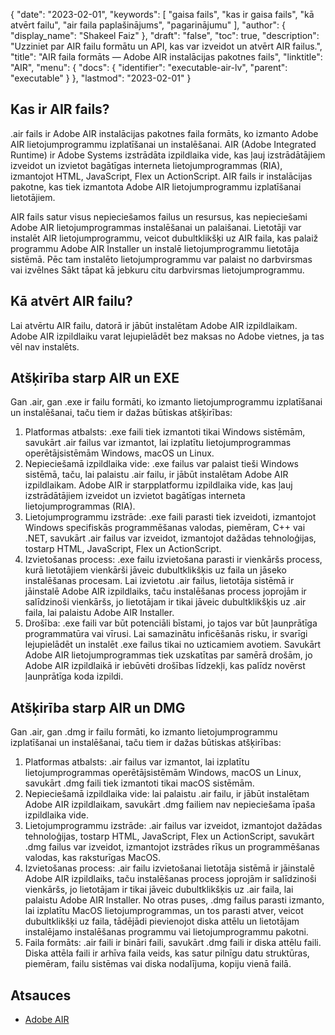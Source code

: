 {
  "date": "2023-02-01",
  "keywords": [
"gaisa fails",
"kas ir gaisa fails",
"kā atvērt failu",
"air faila paplašinājums",
"pagarinājumu"
],
  "author": {
    "display_name": "Shakeel Faiz"
},
  "draft": "false",
  "toc": true,
  "description": "Uzziniet par AIR failu formātu un API, kas var izveidot un atvērt AIR failus.",
  "title": "AIR faila formāts — Adobe AIR instalācijas pakotnes fails",
  "linktitle": "AIR",
  "menu": {
    "docs": {
      "identifier": "executable-air-lv",
      "parent": "executable"
}
},
  "lastmod": "2023-02-01"
}

## Kas ir AIR fails?

.air fails ir Adobe AIR instalācijas pakotnes faila formāts, ko izmanto Adobe AIR lietojumprogrammu izplatīšanai un instalēšanai. AIR (Adobe Integrated Runtime) ir Adobe Systems izstrādāta izpildlaika vide, kas ļauj izstrādātājiem izveidot un izvietot bagātīgas interneta lietojumprogrammas (RIA), izmantojot HTML, JavaScript, Flex un ActionScript. AIR fails ir instalācijas pakotne, kas tiek izmantota Adobe AIR lietojumprogrammu izplatīšanai lietotājiem.

AIR fails satur visus nepieciešamos failus un resursus, kas nepieciešami Adobe AIR lietojumprogrammas instalēšanai un palaišanai. Lietotāji var instalēt AIR lietojumprogrammu, veicot dubultklikšķi uz AIR faila, kas palaiž programmu Adobe AIR Installer un instalē lietojumprogrammu lietotāja sistēmā. Pēc tam instalēto lietojumprogrammu var palaist no darbvirsmas vai izvēlnes Sākt tāpat kā jebkuru citu darbvirsmas lietojumprogrammu.

## Kā atvērt AIR failu?

Lai atvērtu AIR failu, datorā ir jābūt instalētam Adobe AIR izpildlaikam. Adobe AIR izpildlaiku varat lejupielādēt bez maksas no Adobe vietnes, ja tas vēl nav instalēts.

## Atšķirība starp AIR un EXE

Gan .air, gan .exe ir failu formāti, ko izmanto lietojumprogrammu izplatīšanai un instalēšanai, taču tiem ir dažas būtiskas atšķirības:

1. Platformas atbalsts: .exe faili tiek izmantoti tikai Windows sistēmām, savukārt .air failus var izmantot, lai izplatītu lietojumprogrammas operētājsistēmām Windows, macOS un Linux.
2. Nepieciešamā izpildlaika vide: .exe failus var palaist tieši Windows sistēmā, taču, lai palaistu .air failu, ir jābūt instalētam Adobe AIR izpildlaikam. Adobe AIR ir starpplatformu izpildlaika vide, kas ļauj izstrādātājiem izveidot un izvietot bagātīgas interneta lietojumprogrammas (RIA).
3. Lietojumprogrammu izstrāde: .exe faili parasti tiek izveidoti, izmantojot Windows specifiskās programmēšanas valodas, piemēram, C++ vai .NET, savukārt .air failus var izveidot, izmantojot dažādas tehnoloģijas, tostarp HTML, JavaScript, Flex un ActionScript.
4. Izvietošanas process: .exe failu izvietošana parasti ir vienkāršs process, kurā lietotājiem vienkārši jāveic dubultklikšķis uz faila un jāseko instalēšanas procesam. Lai izvietotu .air failus, lietotāja sistēmā ir jāinstalē Adobe AIR izpildlaiks, taču instalēšanas process joprojām ir salīdzinoši vienkāršs, jo lietotājam ir tikai jāveic dubultklikšķis uz .air faila, lai palaistu Adobe AIR Installer.
5. Drošība: .exe faili var būt potenciāli bīstami, jo tajos var būt ļaunprātīga programmatūra vai vīrusi. Lai samazinātu inficēšanās risku, ir svarīgi lejupielādēt un instalēt .exe failus tikai no uzticamiem avotiem. Savukārt Adobe AIR lietojumprogrammas tiek uzskatītas par samērā drošām, jo Adobe AIR izpildlaikā ir iebūvēti drošības līdzekļi, kas palīdz novērst ļaunprātīga koda izpildi.

## Atšķirība starp AIR un DMG

Gan .air, gan .dmg ir failu formāti, ko izmanto lietojumprogrammu izplatīšanai un instalēšanai, taču tiem ir dažas būtiskas atšķirības:

1. Platformas atbalsts: .air failus var izmantot, lai izplatītu lietojumprogrammas operētājsistēmām Windows, macOS un Linux, savukārt .dmg faili tiek izmantoti tikai macOS sistēmām.
2. Nepieciešamā izpildlaika vide: lai palaistu .air failu, ir jābūt instalētam Adobe AIR izpildlaikam, savukārt .dmg failiem nav nepieciešama īpaša izpildlaika vide.
3. Lietojumprogrammu izstrāde: .air failus var izveidot, izmantojot dažādas tehnoloģijas, tostarp HTML, JavaScript, Flex un ActionScript, savukārt .dmg failus var izveidot, izmantojot izstrādes rīkus un programmēšanas valodas, kas raksturīgas MacOS.
4. Izvietošanas process: .air failu izvietošanai lietotāja sistēmā ir jāinstalē Adobe AIR izpildlaiks, taču instalēšanas process joprojām ir salīdzinoši vienkāršs, jo lietotājam ir tikai jāveic dubultklikšķis uz .air faila, lai palaistu Adobe AIR Installer. No otras puses, .dmg failus parasti izmanto, lai izplatītu MacOS lietojumprogrammas, un tos parasti atver, veicot dubultklikšķi uz faila, tādējādi pievienojot diska attēlu un lietotājam instalējamo instalēšanas programmu vai lietojumprogrammu pakotni.
5. Faila formāts: .air faili ir bināri faili, savukārt .dmg faili ir diska attēlu faili. Diska attēla faili ir arhīva faila veids, kas satur pilnīgu datu struktūras, piemēram, failu sistēmas vai diska nodalījuma, kopiju vienā failā.

## Atsauces
* [Adobe AIR](https://en.wikipedia.org/wiki/Adobe_AIR)


